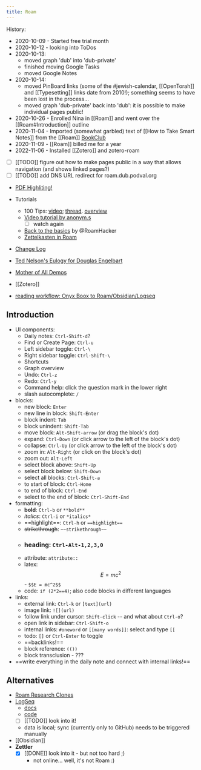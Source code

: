 ```yaml
---
title: Roam
---
```

History:
- 2020-10-09 - Started free trial month
- 2020-10-12 - looking into ToDos
- 2020-10-13:
  - moved graph 'dub' into 'dub-private'
  - finished moving Google Tasks
  - moved Google Notes
- 2020-10-14:
  - moved PinBoard links (some of the #jewish-calendar, [[OpenTorah]] and [[Typesetting]] links date from 2010!); something seems to have been lost in the process...
  - moved graph 'dub-private' back into 'dub': it is possible to make individual pages public!
- 2020-10-26 - Enrolled Nina in [[Roam]] and went over the [[Roam#Introduction]] outline
- 2020-11-04 - Imported (somewhat garbled) text of [[How to Take Smart Notes]] from the [[Roam]] [BookClub](https://roamresearch.com/#/app/roam-book-club-2/page/gtyivRnn6)
- 2020-11-09 - [[Roam]] billed me for a year
- 2022-11-06 - Installed [[Zotero]] and zotero-roam



- [ ] [[TODO]] figure out how to make pages public in a way that allows navigation (and shows linked pages?)
- [ ] [[TODO]] add DNS URL redirect for roam.dub.podval.org  
- [PDF Highliting!](https://cwhitesullivan.lt.acemlna.com/Prod/link-tracker?redirectUrl=aHR0cHMlM0ElMkYlMkZ3d3cueW91dHViZS5jb20lMkZ3YXRjaCUzRnYlM0QteVZxUXFVRUhLSSUyNmFiX2NoYW5uZWwlM0RDQ0M=&a=66602312&account=cwhitesullivan%2Eactivehosted%2Ecom&email=6kuVu95DEBySs6GDBSi84A%3D%3D&s=04fb52eac0167cace592d38d91f22817&i=219A1123A17A2496)
- Tutorials
  - 100 Tips: [video](https://t.co/nwUYoeZUsA?amp=1); [thread](![](https://twitter.com/MarcKoenig_/status/1361457957431615488)). [overview](https://youtu.be/28yMr1NHseY)
  - [Video tutorial by anonym.s](https://www.youtube.com/channel/UCS2Dh3N7QpuZP6LLhUMkMqQ)
    - [ ] watch again 
  - [Back to the basics](![](https://twitter.com/roamhacker/status/1317084875409756160)) by @RoamHacker
  - [Zettelkasten in Roam](https://www.roambrain.com/implementing-zettelkasten-in-roam/)
- [Change Log](https://roamresearch.com/#/app/help/page/dxTi-iUs2)

- [Ted Nelson's Eulogy for Douglas Engelbart](https://www.youtube.com/watch?v=yMjPqr1s-cg&feature=youtu.be&ab_channel=ComputerHistoryMuseum)
- [Mother of All Demos](https://www.youtube.com/watch?v=B6rKUf9DWRI&feature=emb_rel_end&ab_channel=SRIInternational)
- [[Zotero]]
- [reading workflow: Onyx Boox to Roam/Obsidian/Logseq](https://www.reddit.com/r/Onyx_Boox/comments/ocac44/reading_workflow_onyx_boox_to_roamobsidianlogseq/)


## Introduction
- UI components:
  - Daily notes: `Ctrl-Shift-d`?
  - Find or Create Page: `Ctrl-u`
  - Left sidebar toggle: `Ctrl-\`
  - Right sidebar toggle: `Ctrl-Shift-\`
  - Shortcuts
  - Graph overview
  - Undo: `Ctrl-z`
  - Redo: `Ctrl-y`
  - Command help: click the question mark in the lower right
  - slash autocomplete: `/`
- blocks:
  - new block: `Enter`
  - new line in block: `Shift-Enter`
  - block indent: `Tab`
  - block unindent: `Shift-Tab`
  - move block: `Alt-Shift-arrow` (or drag the block's dot)
  - expand: `Ctrl-Down` (or click arrow to the left of the block's dot)
  - collapse: `Ctrl-Up` (or click arrow to the left of the block's dot)
  - zoom in: `Alt-Right` (or click on the block's dot)
  - zoom out: `Alt-Left`
  - select block above: `Shift-Up`
  - select block below: `Shift-Down`
  - select all blocks: `Ctrl-Shift-a`
  - to start of block: `Ctrl-Home`
  - to end of block: `Ctrl-End`
  - select to the end of block: `Ctrl-Shift-End`
- formatting:
  - **bold**: `Ctrl-b` or `**bold**`
  - *italics*: `Ctrl-i` or `*italics*`
  - ==highlight==: `Ctrl-h` or `==highlight==`
  - ~~strikethrough~~: `~~strikethrough~~`
  - ### heading: `Ctrl-Alt-1,2,3,0`
  - attribute: `attribute::`
  - latex: $$E = mc^2$$ - `$$E = mc^2$$`
  - code: `if (2*2==4)`; also code blocks in different languages
- links:
  - external link: `Ctrl-k` or `[text](url)`
  - image link: `![](url)`
  - follow link under cursor: `Shift-click` -- and what about `Ctrl-o`?
  - open link in sidebar: `Ctrl-Shift-o`
  - internal links: `#oneword` or `[[many words]]`: select and type `[[`
  - todo: `[]` or `Ctrl-Enter` to toggle
  - ==backlinks!==
  - block reference: `(())`
  - block transclusion - ???
- ==write everything in the daily note and connect with internal links!==

## Alternatives
- [Roam Research Clones](https://www.ianjones.us/roam-research-clones)
- [LogSeq](https://github.com/logseq/logseq)
  - [docs](https://docs.logseq.com/#/page/Contents) 
  - [code](https://github.com/logseq/logseq)
  - [ ] [[TODO]] look into it! 
  - data is local; sync (currently only to GitHub) needs to be triggered manually
- [[Obsidian]]
- **Zettler**
  - [x] [[DONE]] look into it - but not too hard ;)
    - not online... well, it's not Roam :)
